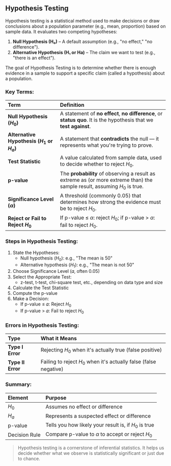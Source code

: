 ## Hypothesis Testing
Hypothesis testing is a statistical method used to make decisions or draw conclusions about a population parameter (e.g., mean, proportion) based on sample data. It evaluates two competing hypotheses:
1. **Null Hypothesis (H₀)** – A default assumption (e.g., "no effect," "no difference").
2. **Alternative Hypothesis (H₁ or Ha)** – The claim we want to test (e.g., "there is an effect").  

The goal of Hypothesis Testing is to determine whether there is enough evidence in a sample to support a specific claim (called a hypothesis) about a population.

### Key Terms:
| Term                                        | Definition                                                                                                                |
| :------------------------------------------ | :------------------------------------------------------------------------------------------------------------------------ |
| **Null Hypothesis ($H_0$)**                 | A statement of **no effect**, **no difference**, or **status quo**. It is the hypothesis that we **test against**.        |
| **Alternative Hypothesis ($H_1$ or $H_a$)** | A statement that **contradicts** the null — it represents what you're trying to prove.                                    |
| **Test Statistic**                          | A value calculated from sample data, used to decide whether to reject $H_0$.                                              |
| **p-value**                                 | The **probability** of observing a result as extreme as (or more extreme than) the sample result, assuming $H_0$ is true. |
| **Significance Level ($\alpha$)**           | A threshold (commonly 0.05) that determines how strong the evidence must be to reject $H_0$.                              |
| **Reject or Fail to Reject $H_0$**          | If p-value ≤ $\alpha$: reject $H_0$; if p-value > $\alpha$: fail to reject $H_0$.                                         |

### Steps in Hypothesis Testing:
1. State the Hypotheses:
    - Null hypothesis ($H_0$): e.g., "The mean is 50"
    - Alternative hypothesis ($H_1$): e.g., "The mean is not 50"
2. Choose Significance Level (𝛼, often 0.05)
3. Select the Appropriate Test:
    - z-test, t-test, chi-square test, etc., depending on data type and size
4. Calculate the Test Statistic
5. Compute the p-value
6. Make a Decision:
    - If p-value ≤ 𝛼: Reject $H_0$
    - If p-value > 𝛼: Fail to reject $H_0$
​
### Errors in Hypothesis Testing:
| Type              | What it Means                                                     |
| :---------------- | :---------------------------------------------------------------- |
| **Type I Error**  | Rejecting $H_0$ when it's actually true (false positive)          |
| **Type II Error** | Failing to reject $H_0$ when it's actually false (false negative) |

### Summary:
| Element       | Purpose                                               |
| :------------ | :---------------------------------------------------- |
| $H_0$         | Assumes no effect or difference                       |
| $H_a$         | Represents a suspected effect or difference           |
| p-value       | Tells you how likely your result is, if $H_0$ is true |
| Decision Rule | Compare p-value to $\alpha$ to accept or reject $H_0$ |

> Hypothesis testing is a cornerstone of inferential statistics. It helps us decide whether what we observe is statistically significant or just due to chance.
